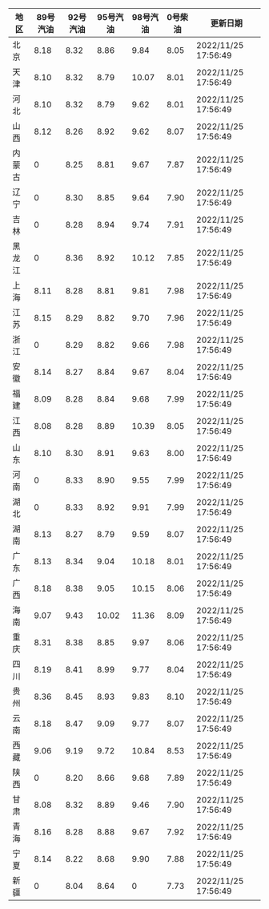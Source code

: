 | 地区 | 89号汽油 | 92号汽油 | 95号汽油 | 98号汽油 | 0号柴油 | 更新日期 |
| --- | --- | --- | --- | --- | --- | --- |
| 北京 | 8.18 | 8.32 | 8.86 | 9.84 | 8.05 | 2022/11/25 17:56:49 |
| 天津 | 8.10 | 8.32 | 8.79 | 10.07 | 8.01 | 2022/11/25 17:56:49 |
| 河北 | 8.10 | 8.32 | 8.79 | 9.62 | 8.01 | 2022/11/25 17:56:49 |
| 山西 | 8.12 | 8.26 | 8.92 | 9.62 | 8.07 | 2022/11/25 17:56:49 |
| 内蒙古 | 0 | 8.25 | 8.81 | 9.67 | 7.87 | 2022/11/25 17:56:49 |
| 辽宁 | 0 | 8.30 | 8.85 | 9.64 | 7.90 | 2022/11/25 17:56:49 |
| 吉林 | 0 | 8.28 | 8.94 | 9.74 | 7.91 | 2022/11/25 17:56:49 |
| 黑龙江 | 0 | 8.36 | 8.92 | 10.12 | 7.85 | 2022/11/25 17:56:49 |
| 上海 | 8.11 | 8.28 | 8.81 | 9.81 | 7.98 | 2022/11/25 17:56:49 |
| 江苏 | 8.15 | 8.29 | 8.82 | 9.70 | 7.96 | 2022/11/25 17:56:49 |
| 浙江 | 0 | 8.29 | 8.82 | 9.66 | 7.98 | 2022/11/25 17:56:49 |
| 安徽 | 8.14 | 8.27 | 8.84 | 9.67 | 8.04 | 2022/11/25 17:56:49 |
| 福建 | 8.09 | 8.28 | 8.84 | 9.68 | 7.99 | 2022/11/25 17:56:49 |
| 江西 | 8.08 | 8.28 | 8.89 | 10.39 | 8.05 | 2022/11/25 17:56:49 |
| 山东 | 8.10 | 8.30 | 8.91 | 9.63 | 8.00 | 2022/11/25 17:56:49 |
| 河南 | 0 | 8.33 | 8.90 | 9.55 | 7.99 | 2022/11/25 17:56:49 |
| 湖北 | 0 | 8.33 | 8.92 | 9.91 | 7.99 | 2022/11/25 17:56:49 |
| 湖南 | 8.13 | 8.27 | 8.79 | 9.59 | 8.07 | 2022/11/25 17:56:49 |
| 广东 | 8.13 | 8.34 | 9.04 | 10.18 | 8.01 | 2022/11/25 17:56:49 |
| 广西 | 8.18 | 8.38 | 9.05 | 10.15 | 8.06 | 2022/11/25 17:56:49 |
| 海南 | 9.07 | 9.43 | 10.02 | 11.36 | 8.09 | 2022/11/25 17:56:49 |
| 重庆 | 8.31 | 8.38 | 8.85 | 9.97 | 8.06 | 2022/11/25 17:56:49 |
| 四川 | 8.19 | 8.41 | 8.99 | 9.77 | 8.04 | 2022/11/25 17:56:49 |
| 贵州 | 8.36 | 8.45 | 8.93 | 9.83 | 8.10 | 2022/11/25 17:56:49 |
| 云南 | 8.18 | 8.47 | 9.09 | 9.77 | 8.07 | 2022/11/25 17:56:49 |
| 西藏 | 9.06 | 9.19 | 9.72 | 10.84 | 8.53 | 2022/11/25 17:56:49 |
| 陕西 | 0 | 8.20 | 8.66 | 9.68 | 7.89 | 2022/11/25 17:56:49 |
| 甘肃 | 8.08 | 8.32 | 8.89 | 9.46 | 7.90 | 2022/11/25 17:56:49 |
| 青海 | 8.16 | 8.28 | 8.88 | 9.67 | 7.92 | 2022/11/25 17:56:49 |
| 宁夏 | 8.14 | 8.22 | 8.68 | 9.90 | 7.88 | 2022/11/25 17:56:49 |
| 新疆 | 0 | 8.04 | 8.64 | 0 | 7.73 | 2022/11/25 17:56:49 |
